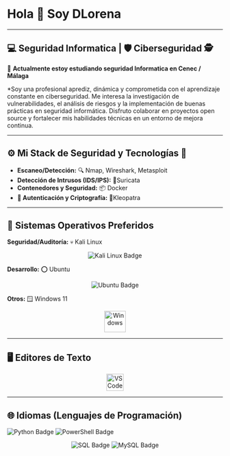 # Hola 👋 Soy DLorena
---
                                                    
##  💻  Seguridad Informatica | 🛡️ Ciberseguridad 🕵️

🌱 **Actualmente estoy estudiando seguridad Informatica en Cenec / Málaga**

*Soy una profesional aprediz, dinámica y comprometida con el aprendizaje constante en ciberseguridad. Me interesa la investigación de vulnerabilidades, el análisis de riesgos y la implementación de buenas prácticas en seguridad informática. Disfruto colaborar en proyectos open source y fortalecer mis habilidades técnicas en un entorno de mejora continua.

---
                                                           
## ⚙️ Mi Stack de Seguridad y Tecnologías 🚨

* **Escaneo/Detección:** 🔍 Nmap, Wireshark, Metasploit
* **Detección de Intrusos (IDS/IPS):** 👀Suricata
* **Contenedores y Seguridad:** 📦 Docker
* **🔑 Autenticación y Criptografía:** 🔐Kleopatra 

---
                                                             
## 🐧 Sistemas Operativos Preferidos

**Seguridad/Auditoría:** 💀 Kali Linux
<p align="center">
  <img src="https://img.shields.io/badge/KALI%20LINUX-557C94?style=for-the-badge&logo=kali-linux&logoColor=white" alt="Kali Linux Badge"/>
</p>

**Desarrollo:** ⭕ Ubuntu
<p align="center">
  <img src="https://img.shields.io/badge/Ubuntu-E95420?style=for-the-badge&logo=ubuntu&logoColor=white" alt="Ubuntu Badge"/>
</p> 

**Otros:** 🪟 Windows 11
<p align="center">
  <img src="https://cdn.jsdelivr.net/gh/devicons/devicon/icons/windows8/windows8-original.svg" alt="Windows" width="50" height="50"/>
</p>

---

##  🖥️ Editores de Texto

<p align="center"> 
<img src="https://cdn.jsdelivr.net/gh/devicons/devicon/icons/vscode/vscode-original.svg" alt="VS Code" width="40" height="40"/>

---

## 🌐 Idiomas (Lenguajes de Programación)

<p aling="center">
<img src="https://img.shields.io/badge/Python-3776AB?style=for-the-badge&logo=python&logoColor=white" alt="Python Badge"/>
  <img src="https://img.shields.io/badge/PowerShell-5391FE?style=for-the-badge&logo=powershell&logoColor=white" alt="PowerShell Badge"/>
</p>
<p align="center">
  <img src="https://img.shields.io/badge/SQL-000000?style=for-the-badge&logo=sqlite&logoColor=white" alt="SQL Badge"/>
  <img src="https://img.shields.io/badge/MySQL-4479A1?style=for-the-badge&logo=mysql&logoColor=white" alt="MySQL Badge"/>
</p>
                                                          
